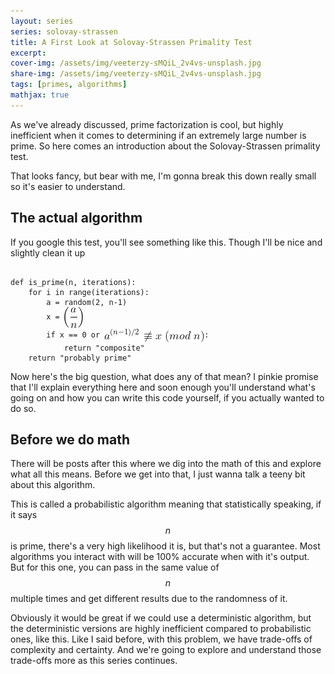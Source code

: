 ```yaml
---
layout: series
series: solovay-strassen
title: A First Look at Solovay-Strassen Primality Test
excerpt:
cover-img: /assets/img/veeterzy-sMQiL_2v4vs-unsplash.jpg
share-img: /assets/img/veeterzy-sMQiL_2v4vs-unsplash.jpg
tags: [primes, algorithms]
mathjax: true
---
```


As we've already discussed, prime factorization is cool, but highly inefficient when it comes to determining if an extremely large number is prime. So here comes an introduction about the Solovay-Strassen primality test.

That looks fancy, but bear with me, I'm gonna break this down really small so it's easier to understand.

## The actual algorithm

If you google this test, you'll see something like this. Though I'll be nice and slightly clean it up

<pre><code>
def is_prime(n, iterations):
    for i in range(iterations):
        a = random(2, n-1)
        x = <img src="/assets/img/solovay-strassen-first-look/jacobi.png" alt="Jacobi Symbol of a/n" style="display: inline-block; vertical-align: middle;">
        if x == 0 or <img src="/assets/img/solovay-strassen-first-look/check.png" alt="a raised to n minus 1 over 2 is not congruent to x modulo n" style="display: inline-block; vertical-align: middle;">:
            return "composite"
    return "probably prime"
</code></pre>

Now here's the big question, what does any of that mean? I pinkie promise that I'll explain everything here and soon enough you'll understand what's going on and how you can write this code yourself, if you actually wanted to do so.

## Before we do math

There will be posts after this where we dig into the math of this and explore what all this means. Before we get into that, I just wanna talk a teeny bit about this algorithm.

This is called a probabilistic algorithm meaning that statistically speaking, if it says $$n$$ is prime, there's a very high likelihood it is, but that's not a guarantee. Most algorithms you interact with will be 100% accurate when with it's output. But for this one, you can pass in the same value of $$n$$ multiple times and get different results due to the randomness of it.

Obviously it would be great if we could use a deterministic algorithm, but the deterministic versions are highly inefficient compared to probabilistic ones, like this. Like I said before, with this problem, we have trade-offs of complexity and certainty. And we're going to explore and understand those trade-offs more as this series continues.
